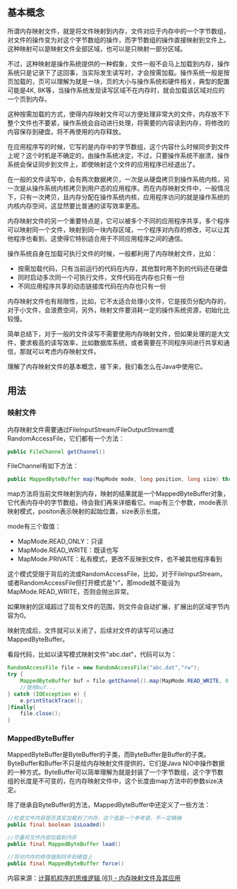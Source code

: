 ## 基本概念

所谓内存映射文件，就是将文件映射到内存，文件对应于内存中的一个字节数组，对文件的操作变为对这个字节数组的操作，而字节数组的操作直接映射到文件上。这种映射可以是映射文件全部区域，也可以是只映射一部分区域。

不过，这种映射是操作系统提供的一种假象，文件一般不会马上加载到内存，操作系统只是记录下了这回事，当实际发生读写时，才会按需加载。操作系统一般是按页加载的，页可以理解为就是一块，页的大小与操作系统和硬件相关，典型的配置可能是4K, 8K等，当操作系统发现读写区域不在内存时，就会加载该区域对应的一个页到内存。

这种按需加载的方式，使得内存映射文件可以方便处理非常大的文件，内存放不下整个文件也不要紧，操作系统会自动进行处理，将需要的内容读到内存，将修改的内容保存到硬盘，将不再使用的内存释放。

在应用程序写的时候，它写的是内存中的字节数组，这个内容什么时候同步到文件上呢？这个时机是不确定的，由操作系统决定，不过，只要操作系统不崩溃，操作系统会保证同步到文件上，即使映射这个文件的应用程序已经退出了。

在一般的文件读写中，会有两次数据拷贝，一次是从硬盘拷贝到操作系统内核，另一次是从操作系统内核拷贝到用户态的应用程序。而在内存映射文件中，一般情况下，只有一次拷贝，且内存分配在操作系统内核，应用程序访问的就是操作系统的内核内存空间，这显然要比普通的读写效率更高。

内存映射文件的另一个重要特点是，它可以被多个不同的应用程序共享，多个程序可以映射同一个文件，映射到同一块内存区域，一个程序对内存的修改，可以让其他程序也看到，这使得它特别适合用于不同应用程序之间的通信。

操作系统自身在加载可执行文件的时候，一般都利用了内存映射文件，比如：

* 按需加载代码，只有当前运行的代码在内存，其他暂时用不到的代码还在硬盘
* 同时启动多次同一个可执行文件，文件代码在内存也只有一份
* 不同应用程序共享的动态链接库代码在内存也只有一份

内存映射文件也有局限性，比如，它不太适合处理小文件，它是按页分配内存的，对于小文件，会浪费空间，另外，映射文件要消耗一定的操作系统资源，初始化比较慢。

简单总结下，对于一般的文件读写不需要使用内存映射文件，但如果处理的是大文件，要求极高的读写效率，比如数据库系统，或者需要在不同程序间进行共享和通信，那就可以考虑内存映射文件。

理解了内存映射文件的基本概念，接下来，我们看怎么在Java中使用它。

## 用法

### 映射文件

内存映射文件需要通过FileInputStream/FileOutputStream或RandomAccessFile，它们都有一个方法：

```java
public FileChannel getChannel()
```

FileChannel有如下方法：

```java
public MappedByteBuffer map(MapMode mode, long position, long size) throws IOException
```

map方法将当前文件映射到内存，映射的结果就是一个MappedByteBuffer对象，它代表内存中的字节数组，待会我们再来详细看它。map有三个参数，mode表示映射模式，positon表示映射的起始位置，size表示长度。

mode有三个取值：

* MapMode.READ\_ONLY：只读
* MapMode.READ\_WRITE：既读也写
* MapMode.PRIVATE：私有模式，更改不反映到文件，也不被其他程序看到

这个模式受限于背后的流或RandomAccessFile，比如，对于FileInputStream，或者RandomAccessFile但打开模式是"r"，那mode就不能设为MapMode.READ\_WRITE，否则会抛出异常。

如果映射的区域超过了现有文件的范围，则文件会自动扩展，扩展出的区域字节内容为0。

映射完成后，文件就可以关闭了，后续对文件的读写可以通过MappedByteBuffer。

看段代码，比如以读写模式映射文件"abc.dat"，代码可以为：

```java
RandomAccessFile file = new RandomAccessFile("abc.dat","rw");
try {
    MappedByteBuffer buf = file.getChannel().map(MapMode.READ_WRITE, 0, file.length());
    //使用buf...
} catch (IOException e) {
    e.printStackTrace();
}finally{
    file.close();
}
```

### MappedByteBuffer

MappedByteBuffer是ByteBuffer的子类，而ByteBuffer是Buffer的子类。ByteBuffer和Buffer不只是给内存映射文件提供的，它们是Java NIO中操作数据的一种方式。ByteBuffer可以简单理解为就是封装了一个字节数组，这个字节数组的长度是不可变的，在内存映射文件中，这个长度由map方法中的参数size决定。

除了继承自ByteBuffer的方法，MappedByteBuffer中还定义了一些方法：

```java
//检查文件内容是否真实加载到了内存，这个值是一个参考值，不一定精确
public final boolean isLoaded()

//尽量将文件内容加载到内存
public final MappedByteBuffer load()

//将对内存的修改强制同步到硬盘上
public final MappedByteBuffer force()
```







内容来源：[计算机程序的思维逻辑 \(61\) - 内存映射文件及其应用](https://juejin.im/post/58626ac361ff4b006cf14faf)

